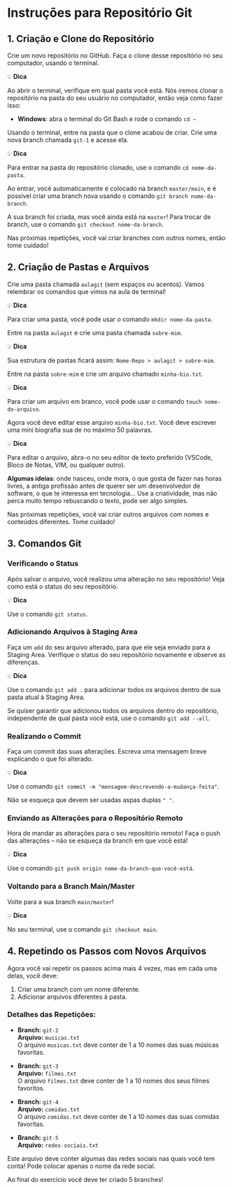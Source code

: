 # Instruções para Repositório Git

## 1. Criação e Clone do Repositório

Crie um novo repositório no GitHub. Faça o clone desse repositório no seu computador, usando o terminal.

💡 **Dica**

Ao abrir o terminal, verifique em qual pasta você está. Nós iremos clonar o repositório na pasta do seu usuário no computador, então veja como fazer isso:

- **Windows**: abra o terminal do Git Bash e rode o comando `cd ~`

Usando o terminal, entre na pasta que o clone acabou de criar. Crie uma nova branch chamada `git-1` e acesse ela.

💡 **Dica**

Para entrar na pasta do repositório clonado, use o comando `cd nome-da-pasta`.

Ao entrar, você automaticamente é colocado na branch `master/main`, e é possível criar uma branch nova usando o comando `git branch nome-da-branch`.

A sua branch foi criada, mas você ainda está na `master`! Para trocar de branch, use o comando `git checkout nome-da-branch`.

Nas próximas repetições, você vai criar branches com outros nomes, então tome cuidado!

## 2. Criação de Pastas e Arquivos

Crie uma pasta chamada `aulagit` (sem espaços ou acentos). Vamos relembrar os comandos que vimos na aula de terminal!

💡 **Dica**

Para criar uma pasta, você pode usar o comando `mkdir nome-da-pasta`.

Entre na pasta `aulagit` e crie uma pasta chamada `sobre-mim`.

💡 **Dica**

Sua estrutura de pastas ficará assim: `Nome-Repo > aulagit > sobre-mim`.

Entre na pasta `sobre-mim` e crie um arquivo chamado `minha-bio.txt`.

💡 **Dica**

Para criar um arquivo em branco, você pode usar o comando `touch nome-do-arquivo`.

Agora você deve editar esse arquivo `minha-bio.txt`. Você deve escrever uma mini biografia sua de no máximo 50 palavras.

💡 **Dica**

Para editar o arquivo, abra-o no seu editor de texto preferido (VSCode, Bloco de Notas, VIM, ou qualquer outro).

**Algumas ideias**: onde nasceu, onde mora, o que gosta de fazer nas horas livres, a antiga profissão antes de querer ser um desenvolvedor de software, o que te interessa em tecnologia... Use a criatividade, mas não perca muito tempo rebuscando o texto, pode ser algo simples.

Nas próximas repetições, você vai criar outros arquivos com nomes e conteúdos diferentes. Tome cuidado!

## 3. Comandos Git

### Verificando o Status

Após salvar o arquivo, você realizou uma alteração no seu repositório! Veja como está o status do seu repositório.

💡 **Dica**

Use o comando `git status`.

### Adicionando Arquivos à Staging Area

Faça um `add` do seu arquivo alterado, para que ele seja enviado para a Staging Area. Verifique o status do seu repositório novamente e observe as diferenças.

💡 **Dica**

Use o comando `git add .` para adicionar todos os arquivos dentro de sua pasta atual à Staging Area.

Se quiser garantir que adicionou todos os arquivos dentro do repositório, independente de qual pasta você está, use o comando `git add --all`.

### Realizando o Commit

Faça um commit das suas alterações. Escreva uma mensagem breve explicando o que foi alterado.

💡 **Dica**

Use o comando `git commit -m "mensagem-descrevendo-a-mudança-feita"`.

Não se esqueça que devem ser usadas aspas duplas `" "`.

### Enviando as Alterações para o Repositório Remoto

Hora de mandar as alterações para o seu repositório remoto! Faça o push das alterações – não se esqueça da branch em que você está!

💡 **Dica**

Use o comando `git push origin nome-da-branch-que-você-está`.

### Voltando para a Branch Main/Master

Volte para a sua branch `main/master`!

💡 **Dica**

No seu terminal, use o comando `git checkout main`.

## 4. Repetindo os Passos com Novos Arquivos

Agora você vai repetir os passos acima mais 4 vezes, mas em cada uma delas, você deve:

1. Criar uma branch com um nome diferente.
2. Adicionar arquivos diferentes à pasta.

### Detalhes das Repetições:

- **Branch:** `git-2`  
  **Arquivo:** `musicas.txt`  
  O arquivo `musicas.txt` deve conter de 1 a 10 nomes das suas músicas favoritas.

- **Branch:** `git-3`  
  **Arquivo:** `filmes.txt`  
  O arquivo `filmes.txt` deve conter de 1 a 10 nomes dos seus filmes favoritos.

- **Branch:** `git-4`  
  **Arquivo:** `comidas.txt`  
  O arquivo `comidas.txt` deve conter de 1 a 10 nomes das suas comidas favoritas.

- **Branch:** `git-5`  
  **Arquivo:** `redes-sociais.txt`


Este arquivo deve conter algumas das redes sociais nas quais você tem conta! Pode colocar apenas o nome da rede social.

Ao final do exercício você deve ter criado 5 branches!
